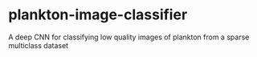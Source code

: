 # plankton-image-classifier
A deep CNN for classifying low quality images of plankton from a sparse multiclass dataset
